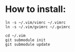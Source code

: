 How to install:
===

```
ln -s ~/.vim/vimrc ~/.vimrc
ln -s ~/.vim/gvimrc ~/.gvimrc

cd ~/.vim
git submodule init
git submodule update
```
